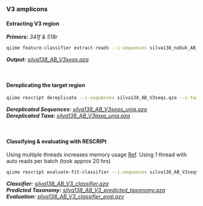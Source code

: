 ### V3 amplicons
#### Extracting V3 region
_**Primers:** 341f & 518r_
```bash
qiime feature-classifier extract-reads --i-sequences silva138_noEuk_AB_seqs_uniq.qza --p-f-primer CCTACGGGNGGCWGCAG --p-r-primer GTATTACCGCGGCTGCTGG --p-n-jobs 12 --o-reads silva138_AB_V3seqs.qza
```
_**Output:** [silva138_AB_V3seqs.qza](https://mega.nz/file/FbxylRaI#OxZmLQU878fiTJI-YvRKwzoOy67HoXEkTGGlg8xP94I)_

<br>

#### Dereplicating the target region
```bash
qiime rescript dereplicate --i-sequences silva138_AB_V3seqs.qza --i-taxa silva138_noEuk_AB_tax_uniq.qza --o-dereplicated-sequences silva138_AB_V3seqs_uniq.qza --o-dereplicated-taxa silva138_AB_V3taza_uniq.qza
```
_**Dereplicated Sequences:** [silva138_AB_V3seqs_uniq.qza](https://mega.nz/file/dSpCFLjb#Lun5LEj6GljOo_YN81Kn9Le14hzuFQzLUhdc4atLtHA)_  
_**Dereplicated Taxa:** [silva138_AB_V3taxa_uniq.qza](https://mega.nz/file/Abw0XbSL#mPBi4jO33aR9njoCY0UaYcdQY8XssQws4eaaP2BBWCk)_

<br>

#### Classifying & evaluating with RESCRIPt
Using multiple threads increases memory usage [Ref](https://forum.qiime2.org/t/memoryerror-when-running-feature-classifer-with-pre-trained-classifier/566/3). Using 1 thread with auto reads per batch (took approx 20 hrs)
```bash
qiime rescript evaluate-fit-classifier --i-sequences silva138_AB_V3seqs_uniq.qza --i-taxonomy silva138_AB_V3taxa_uniq.qza --o-classifier silva138_AB_V3_classifier.qza --o-observed-taxonomy silva138_AB_V3_predicted_taxonomy.qza --o-evaluation silva138_AB_V3_classifier_eval.qzv
```
_**Classifier:** [silva138_AB_V3_classifier.qza](https://mega.nz/file/tD4wELQD#RCdoXEKBIGb07_pMugTesQCLjjfOJu24llJfzFUBKt8)_  
_**Predicted Taxonomy:** [silva138_AB_V3_predicted_taxonomy.qza](https://mega.nz/file/sToynbrB#va9alyidk5pqhVMnqmwuZmUGXKbsY_xBhwei_-tF-K0)_  
_**Evaluation:** [silva138_AB_V3_classifier_eval.qzv](https://mega.nz/file/9OwwmZAK#L0B0TjdCEwJM340xGbs5f_dROOJPGAaSWqiRTkuqPGo)_  
